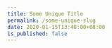 ```yaml
---
title: Some Unique Title
permalink: /some-unique-slug
date: 2020-01-15T13:40:00+08:00
is_published: false
---
```


